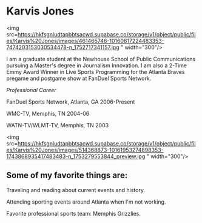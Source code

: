 <!DOCTYPE html>
<html lang="en">
<head>
  <meta charset="UTF-8">
  <meta name="viewport" content="width=device-width, initial-scale=1.0">
  <title>My Project</title>
  <link rel="stylesheet" href="style.css" />

</head>
<body>
  <h1>Karvis Jones</h1>

  
  <img src=https://hkfsgnludtapbbtsacwd.supabase.co/storage/v1/object/public/files/Karvis%20Jones/images/461465746-10160817224483353-7474203153030534478-n_1752717341157.jpg
    " width="300"/>

  <p>I am a graduate student at the Newhouse School of Public Communications pursuing a Master's degree in Journalism Innovation. I am also a 2-Time Emmy Award Winner in Live Sports Programming for the Atlanta Braves pregame and postgame show at FanDuel Sports Network.</p>

  <i> Professional Career</i>

<p></p>FanDuel Sports Network, Atlanta, GA 2006-Present
<p></p>WMC-TV, Memphis, TN 2004-06
<p></p>WATN-TV/WLMT-TV, Memphis, TN 2003

 
  
  

  <img src=https://hkfsgnludtapbbtsacwd.supabase.co/storage/v1/object/public/files/Karvis%20Jones/images/514368873-10161953274898353-1743868935417483483-n_1753279553844_preview.jpg
    " width="300"/>
  
  <h2>Some of my favorite things are:</h2>
  
  <p></p> Traveling and reading about current events and history.
<p></p> Attending sporting events around Atlanta when I'm not working. 
<p></p> Favorite professional sports team: Memphis Grizzlies.
